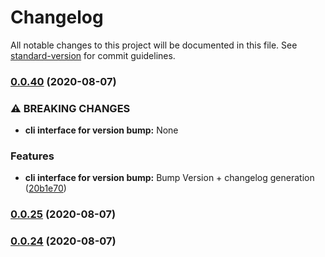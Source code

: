 # Changelog

All notable changes to this project will be documented in this file. See [standard-version](https://github.com/conventional-changelog/standard-version) for commit guidelines.

### [0.0.40](https://github.com/eladyaniv01/SC2MapAnalysis/compare/v0.0.24...v0.0.40) (2020-08-07)


### ⚠ BREAKING CHANGES

* **cli interface for version bump:** None

### Features

* **cli interface for version bump:** Bump Version + changelog generation ([20b1e70](https://github.com/eladyaniv01/SC2MapAnalysis/commit/20b1e70693a3aef37eba068fb38965c82d076716))

### [0.0.25](https://github.com/eladyaniv01/SC2MapAnalysis/compare/v0.0.24...v0.0.25) (2020-08-07)

### [0.0.24](https://github.com/eladyaniv01/SC2MapAnalysis/compare/v0.0.23...v0.0.24) (2020-08-07)
